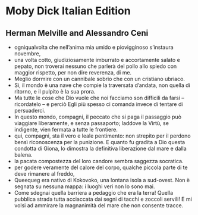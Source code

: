 # Moby Dick Italian Edition
## Herman Melville and Alessandro Ceni
- ogniqualvolta che nell’anima mia umido e piovigginoso s’instaura novembre,
- una volta cotto, giudiziosamente imburrato e accortamente salato e pepato, non troverai nessuno che parlerà del pollo allo spiedo con maggior rispetto, per non dire reverenza, di me.
- Meglio dormire con un cannibale sobrio che con un cristiano ubriaco.
- Sì, il mondo è una nave che compie la traversata d’andata, non quella di ritorno, e il pulpito è la sua prora.
- Ma tutte le cose che Dio vuole che noi facciamo son difficili da farsi – ricordatelo – e perciò Egli più spesso ci comanda invece di tentare di persuaderci.
- In questo mondo, compagni, il peccato che si paga il passaggio può viaggiare liberamente, e senza passaporto; laddove la Virtù, se indigente, vien fermata a tutte le frontiere.
- qui, compagni, sta il vero e leale pentimento: non strepito per il perdono bensì riconoscenza per la punizione. E quanto fu gradita a Dio questa condotta di Giona, lo dimostra la definitiva liberazione dal mare e dalla balena.
- la pacata compostezza del loro candore sembra saggezza socratica.
- per godere veramente del calore del corpo, qualche piccola parte di te deve rimanere al freddo,
- Queequeg era nativo di Kokovoko, una lontana isola a sud-ovest. Non è segnata su nessuna mappa: i luoghi veri non lo sono mai.
- Come sdegnai quella barriera a pedaggio che era la terra! Quella pubblica strada tutta acciaccata dai segni di tacchi e zoccoli servili! E mi volsi ad ammirare la magnanimità del mare che non consente tracce.
